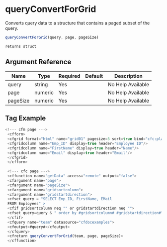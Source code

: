 # queryConvertForGrid

Converts query data to a structure that contains a paged subset of the query.

```javascript
queryConvertForGrid(query, page, pageSize)
```

```javascript
returns struct
```

## Argument Reference

| Name | Type | Required | Default | Description |
| --- | --- | --- | --- | --- |
| query | string | Yes |  | No Help Available |
| page | numeric | Yes |  | No Help Available |
| pageSize | numeric | Yes |  | No Help Available |

## Tag Example

```javascript
<!--- cfm page ---> 
 <cfform> 
 <cfgrid format="html" name="grid01" pagesize=5 sort=true bind="cfc:places.getData({cfgridpage},{cfgridpagesize}, {cfgridsortcolumn},{cfgridsortdirection})" selectMode="row"> 
 <cfgridcolumn name="Emp_ID" display=true header="Employee ID"/> 
 <cfgridcolumn name="FirstName" display=true header="Name"/> 
 <cfgridcolumn name="Email" display=true header="Email"/> 
 </cfgrid> 
 </cfform> 
 
 <!--- cfc page ---> 
 <cffunction name="getData" access="remote" output="false"> 
 <cfargument name="page"> 
 <cfargument name="pageSize"> 
 <cfargument name="gridsortcolumn"> 
 <cfargument name="gridstartdirection"> 
 <cfset query = "SELECT Emp_ID, FirstName, EMail 
 FROM Employees" > 
 <cfif gridsortcolumn neq "" or gridstartdirection neq ""> 
 <cfset query=query & " order by #gridsortcolumn# #gridstartdirection#"> 
 </cfif> 
 <cfquery name="team" datasource="cfdocexamples"> 
 <cfoutput>#query#</cfoutput> 
 </cfquery> 
 <cfreturn queryConvertForGrid(team, page, pageSize)> 
 </cffunction>
```
